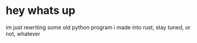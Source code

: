 # hey whats up


im just rewriting some old python program i made into rust, stay tuned, or not, whatever
